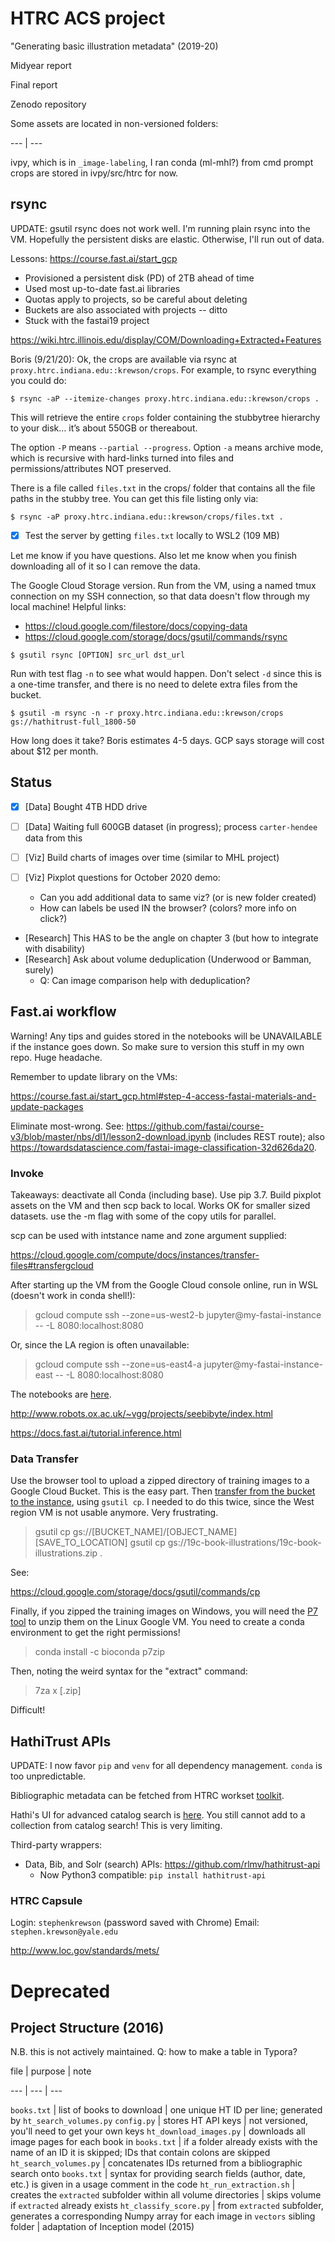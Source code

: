 # HTRC ACS project

"Generating basic illustration metadata" (2019-20)

Midyear report

Final report

Zenodo repository

Some assets are located in non-versioned folders:

--- | ---

ivpy, which is in `_image-labeling`, I ran conda (ml-mhl?) from cmd prompt
crops are stored in ivpy/src/htrc for now.

## rsync

UPDATE: gsutil rsync does not work well. I'm running plain rsync into the VM. Hopefully the persistent disks are elastic. Otherwise, I'll run out of data.

Lessons: https://course.fast.ai/start_gcp

- Provisioned a persistent disk (PD) of 2TB ahead of time
- Used most up-to-date fast.ai libraries
- Quotas apply to projects, so be careful about deleting
- Buckets are also associated with projects -- ditto
- Stuck with the fastai19 project

https://wiki.htrc.illinois.edu/display/COM/Downloading+Extracted+Features

Boris (9/21/20): Ok, the crops are available via rsync at `proxy.htrc.indiana.edu::krewson/crops`.
For example, to rsync everything you could do:

```
$ rsync -aP --itemize-changes proxy.htrc.indiana.edu::krewson/crops .
```

This will retrieve the entire `crops` folder containing the stubbytree hierarchy to your disk… it’s about 550GB or thereabout.

The option `-P` means `--partial --progress`. Option `-a` means archive mode, which is recursive with hard-links turned into files and permissions/attributes NOT preserved. 

There is a file called `files.txt` in the crops/ folder that contains all the file paths in the stubby tree.
You can get this file listing only via:

```
$ rsync -aP proxy.htrc.indiana.edu::krewson/crops/files.txt .
```

- [x] Test the server by getting `files.txt` locally to WSL2 (109 MB)

Let me know if you have questions. Also let me know when you finish downloading all of it so I can remove the data.

The Google Cloud Storage version. Run from the VM, using a named tmux connection on my SSH connection, so that data doesn't flow through my local machine! Helpful links:

- https://cloud.google.com/filestore/docs/copying-data
- https://cloud.google.com/storage/docs/gsutil/commands/rsync

```
$ gsutil rsync [OPTION] src_url dst_url
```

Run with test flag `-n` to see what would happen. Don't select `-d` since this is a one-time transfer, and there is no need to delete extra files from the bucket.

```
$ gsutil -m rsync -n -r proxy.htrc.indiana.edu::krewson/crops gs://hathitrust-full_1800-50
```

How long does it take? Boris estimates 4-5 days. GCP says storage will cost about $12 per month.

## Status

- [x] [Data] Bought 4TB HDD drive
- [ ] [Data] Waiting full 600GB dataset (in progress); process `carter-hendee` data from this

- [ ] [Viz] Build charts of images over time (similar to MHL project)
- [ ] [Viz] Pixplot questions for October 2020 demo:
  - Can you add additional data to same viz? (or is new folder created)
  - How can labels be used IN the browser? (colors? more info on click?)
- [Research] This HAS to be the angle on chapter 3 (but how to integrate with disability)
- [Research] Ask about volume deduplication (Underwood or Bamman, surely)
  - Q: Can image comparison help with deduplication?

## Fast.ai workflow

Warning! Any tips and guides stored in the notebooks will be UNAVAILABLE if the instance goes down. So make sure to version this stuff in my own repo. Huge headache.

Remember to update library on the VMs:

https://course.fast.ai/start_gcp.html#step-4-access-fastai-materials-and-update-packages

Eliminate most-wrong. See: https://github.com/fastai/course-v3/blob/master/nbs/dl1/lesson2-download.ipynb (includes REST route); also https://towardsdatascience.com/fastai-image-classification-32d626da20.

### Invoke

Takeaways: deactivate all Conda (including base). Use pip 3.7. Build pixplot assets on the VM and then scp back to local. Works OK for smaller sized datasets. use the -m flag with some of the copy utils for parallel.

scp can be used with intstance name and zone argument supplied:

https://cloud.google.com/compute/docs/instances/transfer-files#transfergcloud

After starting up the VM from the Google Cloud console online, run in WSL (doesn't work in conda shell!):

> gcloud compute ssh --zone=us-west2-b jupyter@my-fastai-instance -- -L 8080:localhost:8080

Or, since the LA region is often unavailable:

> gcloud compute ssh --zone=us-east4-a jupyter@my-fastai-instance-east -- -L 8080:localhost:8080

The notebooks are [here](http://localhost:8080/tree).

http://www.robots.ox.ac.uk/~vgg/projects/seebibyte/index.html

https://docs.fast.ai/tutorial.inference.html

### Data Transfer

Use the browser tool to upload a zipped directory of training images to a Google Cloud Bucket. This is the easy part. Then [transfer from the bucket to the instance](https://cloud.google.com/storage/docs/downloading-objects), using `gsutil cp`. I needed to do this twice, since the West region VM is not usable anymore. Very frustrating.

> gsutil cp gs://[BUCKET_NAME]/[OBJECT_NAME] [SAVE_TO_LOCATION]
> gsutil cp gs://19c-book-illustrations/19c-book-illustrations.zip .

See:

https://cloud.google.com/storage/docs/gsutil/commands/cp

Finally, if you zipped the training images on Windows, you will need the [P7 tool](https://anaconda.org/bioconda/p7zip) to unzip them on the Linux Google VM. You need to create a conda environment to get the right permissions!

> conda install -c bioconda p7zip

Then, noting the weird syntax for the "extract" command:

> 7za x [.zip]

Difficult!


## HathiTrust APIs

UPDATE: I now favor `pip` and `venv` for all dependency management. `conda` is too unpredictable.

Bibliographic metadata can be fetched from HTRC workset [toolkit](https://github.com/htrc/HTRC-WorksetToolkit). 

Hathi's UI for advanced catalog search is [here](https://catalog.hathitrust.org/Search/Advanced). You still cannot add to a collection from catalog search! This is very limiting.

Third-party wrappers: 

- Data, Bib, and Solr (search) APIs: https://github.com/rlmv/hathitrust-api
	- Now Python3 compatible: `pip install hathitrust-api`

### HTRC Capsule

Login: `stephenkrewson` (password saved with Chrome)
Email: `stephen.krewson@yale.edu`

http://www.loc.gov/standards/mets/




# Deprecated

## Project Structure (2016)

N.B. this is not actively maintained. Q: how to make a table in Typora?

file | purpose | note

--- | --- | ---

`books.txt` | list of books to download | one unique HT ID per line; generated by `ht_search_volumes.py`
`config.py` | stores HT API keys | not versioned, you'll need to get your own keys
`ht_download_images.py` | downloads all image pages for each book in `books.txt` | if a folder already exists with the name of an ID it is skipped; IDs that contain colons are skipped
`ht_search_volumes.py` | concatenates IDs returned from a bibliographic search onto `books.txt` | syntax for providing search fields (author, date, etc.) is given in a usage comment in the code
`ht_run_extraction.sh` | creates the `extracted` subfolder within all volume directories | skips volume if `extracted` already exists
`ht_classify_score.py` | from `extracted` subfolder, generates a corresponding Numpy array for each image in `vectors` sibling folder | adaptation of Inception model (2015)


